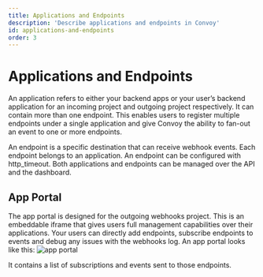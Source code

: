 ```yaml
---
title: Applications and Endpoints
description: 'Describe applications and endpoints in Convoy'
id: applications-and-endpoints
order: 3
---
```


Applications and Endpoints
======
An application refers to either your backend apps or your user’s backend application for an incoming project and outgoing project respectively. It can contain more than one endpoint. This enables users to register multiple endpoints under a single application and give Convoy the ability to fan-out an event to one or more endpoints.

An endpoint is a specific destination that can receive webhook events. Each endpoint belongs to an application. An endpoint can be configured with http_timeout.  Both applications and endpoints can be managed over the API and the dashboard.

## App Portal
The app portal is designed for the outgoing webhooks project. This is an embeddable iframe that gives users full management capabilities over their applications. Your users can directly add endpoints, subscribe endpoints to events and debug any issues with the webhooks log. An app portal looks like this: 
![app portal](/docs-assets/app-portal-ui.png)

It contains a list of subscriptions and events sent to those endpoints.
